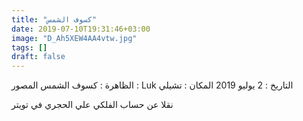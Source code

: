 ```yaml
---
title: "كسوف الشمس"
date: 2019-07-10T19:31:46+03:00
image: "D_Ah5XEW4AA4vtw.jpg"
tags: []
draft: false
---
```


الظاهرة : كسوف الشمس
المصور : Luk
التاريخ : 2 يوليو 2019
المكان : تشيلي

نقلا عن حساب الفلكي علي الحجري في تويتر
